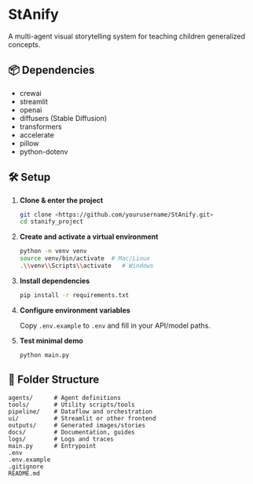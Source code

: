 # StAnify

A multi-agent visual storytelling system for teaching children generalized concepts.

## 📦 Dependencies

- crewai
- streamlit
- openai
- diffusers (Stable Diffusion)
- transformers
- accelerate
- pillow
- python-dotenv

## 🛠️ Setup

1. **Clone & enter the project**

   ```bash
   git clone <https://github.com/yourusername/StAnify.git>
   cd stanify_project
   ```

2. **Create and activate a virtual environment**

   ```bash
   python -m venv venv
   source venv/bin/activate  # Mac/Linux
   .\\venv\\Scripts\\activate   # Windows
   ```

3. **Install dependencies**

   ```bash
   pip install -r requirements.txt
   ```

4. **Configure environment variables**

   Copy `.env.example` to `.env` and fill in your API/model paths.

5. **Test minimal demo**

   ```bash
   python main.py
   ```

## 📁 Folder Structure

```
agents/      # Agent definitions
tools/       # Utility scripts/tools
pipeline/    # Dataflow and orchestration
ui/          # Streamlit or other frontend
outputs/     # Generated images/stories
docs/        # Documentation, guides
logs/        # Logs and traces
main.py      # Entrypoint
.env
.env.example
.gitignore
README.md
```
